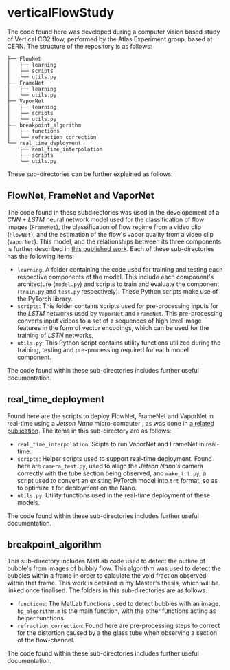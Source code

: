 # verticalFlowStudy

The code found here was developed during a computer vision based study of Vertical CO2 flow, performed by the Atlas Experiment group, based at CERN. The structure of the repository is as follows:
```
├── FlowNet
│   ├── learning
│   ├── scripts
│   └── utils.py
├── FrameNet
│   ├── learning
│   └── utils.py
├── VaporNet
│   ├── learning
│   ├── scripts
│   └── utils.py
├── breakpoint_algorithm
│   ├── functions
│   └── refraction_correction
└── real_time_deployment
    ├── real_time_interpolation
    ├── scripts
    └── utils.py
```

These sub-directories can be further explained as follows:

## FlowNet, FrameNet and VaporNet

The code found in these subdirectories was used in the developement of a *CNN + LSTM* neural network model used for the classification of flow images (```FrameNet```), the classification of flow regime from a video clip (```FlowNet```), and the estimation of the flow's vapor quality from a video clip (```VaporNet```). This model, and the relationships between its three components is further described in [this published work](https://www.mdpi.com/1424-8220/22/3/996). 
Each of these sub-directories has the following items:

- ```learning```: A folder containing the code used for training and testing each respective components of the model. This include each component's architecture (```model.py```) and scripts to train and evaluate the component (```train.py``` and ```test.py``` respectively). These Python scripts make use of the PyTorch library.
- ```scripts```: This folder contains scripts used for pre-processing inputs for the *LSTM* networks used by ```VaporNet``` and ```FrameNet```. This pre-processing converts input videos to a set of a sequences of high level image features in the form of vector encodings, which can be used for the training of *LSTN* networks.
- ```utils.py```: This Python script contains utility functions utilized during the training, testing and pre-processing required for each model component.

The code found within these sub-directories includes further useful documentation.

## real_time_deployment

Found here are the scripts to deploy FlowNet, FrameNet and VaporNet in real-time using a *Jetson Nano* micro-computer , as was done in [a related publication](https://www.mdpi.com/1424-8220/22/3/996).
The items in this sub-directory are as follows:

- ```real_time_interpolation```: Scipts to run VaporNet and FrameNet in real-time.
- ```scripts```: Helper scripts used to support real-time deployment. Found here are ```camera_test.py```, used to allign the *Jetson Nano's* camera correctly with the tube section being observed, and ```make_trt.py```, a script used to convert an existing PyTorch model into ```trt``` format, so as to optimize it for deployment on the Nano.
- ```utils.py```: Utility functions used in the real-time deployment of these models.

The code found within these sub-directories includes further useful documentation.

## breakpoint_algorithm

This sub-directory includes MatLab code used to detect the outline of bubble's from images of bubbly flow. This algorithm was used to detect the bubbles within a frame in order to calculate the void fraction observed within that frame. This work is detailed in my Master's thesis, which will be linked once finalised.
The folders in this sub-directories are as follows:

- ```functions```: The MatLab functions used to detect bubbles with an image. ```bp_algorithm.m``` is the main function, with the other functions acting as helper functions.
- ```refraction_correction```: Found here are pre-processing steps to correct for the distortion caused by a the glass tube when observing a section of the flow-channel.

The code found within these sub-directories includes further useful documentation.
